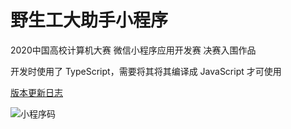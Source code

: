 # 野生工大助手小程序

2020中国高校计算机大赛 微信小程序应用开发赛 决赛入围作品

开发时使用了 TypeScript，需要将其将其编译成 JavaScript 才可使用

[版本更新日志](CHANGELOG.md)

![小程序码](https://user-images.githubusercontent.com/6601455/87315927-a5a37100-c557-11ea-88a6-bc897e460752.jpg)
